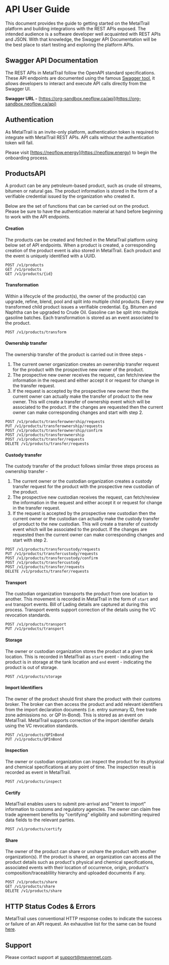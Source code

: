# API User Guide

This document provides the guide to getting started on the MetalTrail platform and building integrations with the REST APIs exposed. The intended audience is a software developer well acquainted with REST APIs and JSON. With that knowledge, the Swagger API Documentation will be the best place to start testing and exploring the platform APIs.

## Swagger API Documentation

The REST APIs in MetalTrail follow the OpenAPI standard specifications. These API endpoints are documented using the famous [Swagger tool](https://swagger.io/), it allows developers to interact and execute API calls directly from the Swagger UI.


**Swagger URL -** [https://org-sandbox.neoflow.ca/api](https://org-sandbox.neoflow.ca/api)  

## Authentication

As MetalTrail is an invite-only platform, authentication token is required to integrate with MetalTrail REST APIs. API calls without the authentication token will fail.  

Please visit [https://neoflow.energy](https://neoflow.energy) to begin the onboarding process.

## ProductsAPI

A product can be any petroleum-based product, such as crude oil streams, bitumen or natural gas. The product information is stored in the form of a verifiable credential issued by the organization who created it.

Below are the set of functions that can be carried out on the product. Please be sure to have the authentication material at hand before beginning to work with the API endpoints.

#### Creation

The products can be created and fetched in the MetalTrail platform using below set of API endpoints. When a product is created, a corresponding creation of the product event is also stored in MetalTrail. Each product and the event is uniquely identified with a UUID. 

```
POST /v1/products  
GET /v1/products  
GET /v1/products/{id}  
```
#### Transformation

Within a lifecycle of the product(s), the owner of the product(s) can upgrade, refine, blend, pool and split into multiple child products. Every new transformed child product issues a verifiable credential. Eg. Bitumen and Naphtha can be upgraded to Crude Oil. Gasoline can be split into multiple gasoline batches. Each transformation is stored as an event associated to the product.

```
POST /v1/products/transform
```

#### Ownership transfer

The ownership transfer of the product is carried out in three steps - 
1. The current owner organization creates an ownership transfer request for the product with the prospective new owner of the product.
2. The prospective new owner receives the request, can fetch/review the information in the request and either accept it or request for change in the transfer request.
3. If the request is accepted by the prospective new owner then the current owner can actually make the transfer of product to the new owner. This will create a transfer of ownership event which will be associated to the product. If the changes are requested then the current owner can make corresponding changes and start with step 2.

```
POST /v1/products/transferownership/requests  
PUT /v1/products/transferownership/requests  
POST /v1/products/transferownership/confirm  
POST /v1/products/transferownership  
POST /v1/products/transfer/requests  
DELETE /v1/products/transfer/requests  
```

#### Custody transfer

The custody transfer of the product follows similar three steps process as ownership transfer - 
1. The current owner or the custodian organization creates a custody transfer request for the product with the prospective new custodian of the product.
2. The prospective new custodian receives the request, can fetch/review the information in the request and either accept it or request for change in the transfer request.
3. If the request is accepted by the prospective new custodian then the current owner or the custodian can actually make the custody transfer of product to the new custodian. This will create a transfer of custody event which will be associated to the product. If the changes are requested then the current owner can make corresponding changes and start with step 2.

```
POST /v1/products/transfercustody/requests  
PUT /v1/products/transfercustody/requests  
POST /v1/products/transfercustody/confirm  
POST /v1/products/transfercustody  
POST /v1/products/transfer/requests  
DELETE /v1/products/transfer/requests  
```

#### Transport

The custodian organization transports the product from one location to another. This movement is recorded in MetalTrail in the form of `start` and `end` transport events. Bill of Lading details are captured at during this process. Transport events support correction of the details using the VC revocation standards. 

```
POST /v1/products/transport  
PUT /v1/products/transport  
```

#### Storage

The owner or custodian organization stores the product at a given tank location. This is recorded in MetalTrail as `start` event - indicating the product is in storage at the tank location and `end` event - indicating the product is out of storage.

```
POST /v1/products/storage  
```

#### Import Identifiers

The owner of the product should first share the product with their customs broker. The broker can then access the product and add relevant identifiers from the import declaration documents (i.e. entry summary ID, free trade zone admissions no. or QP In-Bond). This is stored as an event on MetalTrail. MetalTrail supports correction of the import identifier details using the VC revocation standards.

```
POST /v1/products/QPInBond  
PUT /v1/products/QPInBond  
```

#### Inspection

The owner or custodian organization can inspect the product for its physical and chemical specifications at any point of time. The inspection result is recorded as event in MetalTrail.

```
POST /v1/products/inspect  
```
#### Certify

MetalTrail enables users to submit pre-arrival and "intent to import" information to customs and regulatory agencies. The owner can claim free trade agreement benefits by "certifying" eligibility and submitting required data fields to the relevant parties. 

```
POST /v1/products/certify  
```
#### Share

The owner of the product can share or unshare the product with another organization(s). If the product is shared, an organization can access all the product details such as product's physical and chemical specifications, associated events with their location of occurrence, origin, product's composition/traceablility hierarchy and uploaded documents if any.

```
POST /v1/products/share  
GET /v1/products/share  
DELETE /v1/products/share  
```

## HTTP Status Codes & Errors

MetalTrail uses conventional HTTP response codes to indicate the success or failure of an API request. An exhaustive list for the same can be found [here](https://developer.mozilla.org/en-US/docs/Web/HTTP/Status).

## Support

Please contact support at support@mavennet.com. 
